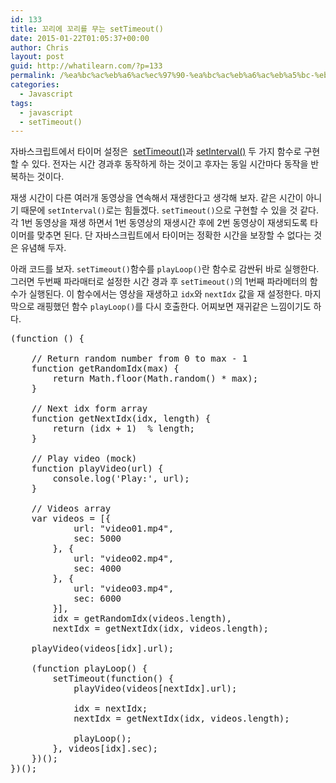 ```yaml
---
id: 133
title: 꼬리에 꼬리를 무는 setTimeout()
date: 2015-01-22T01:05:37+00:00
author: Chris
layout: post
guid: http://whatilearn.com/?p=133
permalink: /%ea%bc%ac%eb%a6%ac%ec%97%90-%ea%bc%ac%eb%a6%ac%eb%a5%bc-%eb%ac%b4%eb%8a%94-timeout/
categories:
  - Javascript
tags:
  - javascript
  - setTimeout()
---
```

자바스크립트에서 타이머 설정은  <a href="https://developer.mozilla.org/en-US/docs/Web/API/WindowTimers.setTimeout">setTimeout()</a>과 <a href="https://developer.mozilla.org/en-US/docs/Web/API/WindowTimers.setInterval">setInterval()</a> 두 가지 함수로 구현할 수 있다. 전자는 시간 경과후 동작하게 하는 것이고 후자는 동일 시간마다 동작을 반복하는 것이다.

재생 시간이 다른 여러개 동영상을 연속해서 재생한다고 생각해 보자. 같은 시간이 아니기 때문에 <code>setInterval()</code>로는 힘들겠다. <code>setTimeout()</code>으로 구현할 수 있을 것 같다. 각 1번 동영상을 재생 하면서 1번 동영상의 재생시간 후에 2번 동영상이 재생되도록 타이머를 맞추면 된다. 단 자바스크립트에서 타이머는 정확한 시간을 보장할 수 없다는 것은 유념해 두자.

아래 코드를 보자. <code>setTimeout()</code>함수를 <code>playLoop()</code>란 함수로 감싼뒤 바로 실행한다. 그러면 두번째 파라매터로 설정한 시간 경과 후 <code>setTimeout()</code>의 1번째 파라메터의 함수가 실행된다. 이 함수에서는 영상을 재생하고 <code>idx</code>와 <code>nextIdx</code> 값을 재 설정한다. 마지막으로 래핑했던 함수 <code>playLoop()</code>를 다시 호출한다. 어찌보면 재귀같은 느낌이기도 하다.

<pre class="lang:js decode:true ">(function () {

    // Return random number from 0 to max - 1
    function getRandomIdx(max) {
        return Math.floor(Math.random() * max);
    }

    // Next idx form array
    function getNextIdx(idx, length) {
        return (idx + 1)  % length;
    }

    // Play video (mock)
    function playVideo(url) {
        console.log('Play:', url);
    }

    // Videos array
    var videos = [{
            url: "video01.mp4",
            sec: 5000
        }, {
            url: "video02.mp4",
            sec: 4000
        }, {
            url: "video03.mp4",
            sec: 6000
        }],
        idx = getRandomIdx(videos.length),
        nextIdx = getNextIdx(idx, videos.length);

    playVideo(videos[idx].url);

    (function playLoop() {
        setTimeout(function() {
            playVideo(videos[nextIdx].url);
            
            idx = nextIdx;
            nextIdx = getNextIdx(idx, videos.length);

            playLoop();
        }, videos[idx].sec);    
    })();
})();</pre>

&nbsp;